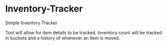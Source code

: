 # Inventory-Tracker
Simple Inventory Tracker

Tool will allow for item details to be tracked.
Inventory count will be tracked in buckets and a history of whenever an item is moved.
